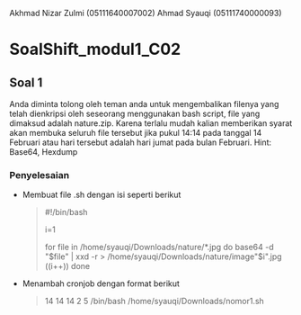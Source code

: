 Akhmad Nizar Zulmi (05111640007002)
Ahmad Syauqi (05111740000093)

# SoalShift_modul1_C02

## Soal 1
Anda diminta tolong oleh teman anda untuk mengembalikan filenya yang telah
dienkripsi oleh seseorang menggunakan bash script, file yang dimaksud adalah
nature.zip. Karena terlalu mudah kalian memberikan syarat akan membuka seluruh
file tersebut jika pukul 14:14 pada tanggal 14 Februari atau hari tersebut adalah hari
jumat pada bulan Februari.
Hint: Base64, Hexdump

### Penyelesaian
- Membuat file .sh dengan isi seperti berikut
  > #!/bin/bash
  > 
  > i=1
  > 
  > for file in /home/syauqi/Downloads/nature/*.jpg
  > do
  > base64 -d "$file" | xxd -r > /home/syauqi/Downloads/nature/image"$i".jpg
  > ((i++))
  > done

- Menambah cronjob dengan format berikut
  > 14 14 14 2 5 /bin/bash /home/syauqi/Downloads/nomor1.sh

